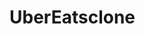 # UberEatsclone
<!DOCTYPE html>
<html lang="en">
  <head>
    <meta charset="UTF-8" />
    <meta name="viewport" content="width=device-width, initial-scale=1.0" />
    <title>UberEats 스타일 헤더 및 사이드바</title>
    <style>
      * {
        margin: 0;
        padding: 0;
      }

      body {
        font-family: Arial, sans-serif;
      }

      main {
        height: 100vh;
        display: flex;
        justify-content: flex-start; 
        align-items: flex-start; 
        background-image: url("./images/mainbackground.webp");
        background-size: cover;
        background-position: center;
        padding: 0 20px; 
      }

      .sentence {
    padding-bottom: 0;
    color: black;
    line-height: 36px;
    font-size: 28px;
    font-weight: 700;
    text-align: left;
    text-decoration: none; 
    }

      .sentence1 {
        color: black;
        font-size: 16px;
        text-decoration: underline;
        line-height: 20px;
        font-weight: 500;
        cursor: pointer;
        margin-top: 8px;
        text-align: left; 
      }

     
      .main-content h1 {
        margin-top: 350px;
        line-height: 64px;
        font-size: 52px;
        font-weight: bold;
        color: black;
        margin-bottom: 40px;
      }

      
      .main-content {
        display: flex;
        flex-direction: column;
        align-items: flex-start;
        text-align: left;
        padding: 20px;
        border-radius: 8px;
        max-width: 839px;
        width: 100%;
      }

      .action-group {
        align-items: center;
        display: flex;
        gap: 10px;
        width: 100%;  
        justify-content: flex-start;
      }
      .input {
        background-image: url("./images/text.webp");
        background-position: 10px center; 
        background-repeat: no-repeat;
        background-size: 20px 20px; 
        padding-left: 40px; 
        height: 40px; 
      }
      .sign-in-container {
      margin-top: 550px;
      margin-left: 40px;
      display: flex; 
      align-items: center; 
      justify-content: flex-start; 
      position: absolute; 
      left: 0; 
    }

    .sign-in-container p,
    .sign-in-container a {
    margin: 0; 
    padding: 0; 
    font-size: 14px;
    font-weight: bold;
    color: black;
    margin-right: 5px; 
    }



      .action-group input[type="text"] {
        height: 30px;

        padding: 12px;
        font-size: 16px;
        border: 1px solid #ddd;
        flex: 6; 
      }

      .action-group select {
        height: 56px;
        padding: 12px;
        font-size: 16px;
        border: 1px solid #ddd;
        flex: 1; 
        cursor: pointer;
      }

      .search {
        height: 56px;
        width: 400px;
        padding: 12px;
        font-size: 18px;
        background-color: black;
        color: white;
        border: none;
        cursor: pointer;
        border-radius: 8px;
        flex: 1.5; 
      }

      
      .picture-section {
       
        
        display: flex;
        justify-content: flex-start; 
        padding: 80px 0px;
        background-color: white;
      }

      .picture-item {
        
        width: 100%; 
        height: 100%;
        text-align: center;
        margin-right: 20px; 
      }

      .picture-item img {
        
        width: 610px; 
        height: 340px; 
      }

      header {
        background-color: transparent;
        position: fixed;
        top: 0;
        width: 100%;
        height: 65px;
        z-index: 1000;
        transition: background-color 0.3s;
      }
      .cities-container {
        display: flex;
        justify-content: space-between;
        align-items: flex-end;
      }

      .cities {
        margin-top: 50px;
        line-height: 44px;
        font-weight: 700;
        font-size: 36px;
        margin-left: 40px;
      }
      .viewall {
        line-height: 20px;
        font-weight: 500;
        cursor: pointer;
        font-size: 16px;

        color: black;
        margin-right: 40px;
      }

      .header-container {
        display: flex;
        align-items: center;
        justify-content: space-between;
        padding: 10px 20px;
        max-width: 100%;
        margin: 5px;
        background-color: transparent;
      }

      .header-left {
        display: flex;
        align-items: center;
        gap: 15px;
      }

      .menu-btn {
        cursor: pointer;
        color: black;
        background-color: transparent;
        border: none;
      }

      .logo a {
        font-size: 18px;
        font-weight: bold;
        color: black;
        text-decoration: none;
      }

      .address-button {
        display: flex;
        align-items: center;
        justify-content: center;
        background-color: black;
        color: white;
        border: none;
        width: 222.06px;
        height: 36px;
        padding: 8px 15px;
        border-radius: 20px;
        gap: 8px;
        cursor: pointer;
        opacity: 0;
        transition: opacity 0.3s;
      }

      .header-right {
        display: flex;
        justify-content: flex-end;
        margin-right: 20px;
        gap: 15px;
      }

      .header-right button {
        font-size: 14px;
        background: none;
        border: none;
        cursor: pointer;
        color: black;
        
        padding: 10px 13px;
        border-radius: 25px;
      }

      .header-right .signup {
        background-color: black;
        color: white;
      }
      .header-right .login {
        background-color: white;
        color: black;
      }

      .header-right .signup:hover {
        background-color: #282828;
      }

      .header-right button:hover {
        background-color: #f3f3f3;
      }

      .sidebar {
        box-sizing: border-box;
        max-width: 80%;
        height: 100%;
        width: 300px;
        position: fixed;
        padding: 30px;
        top: 0;
        left: 0;
        background-color: white;
        overflow-y: auto;
        padding-top:50px;
        display: none;
        z-index: 2000;
      }
      .sidebar a {
        flex-direction: column;
        text-decoration: none;
        display: block;
        transition: 0.3s;
      }
      .loginbutton {
        text-align: center;
        color: black;
        font-size: 18px;
        margin-top: 10px;
    
       width: 256px;
        min-height: 50px;
       text-align: center;
        display: flex;
        background-color: #ddd;
        border-radius: 8px;
        line-height: 24px;
  }

.signupbutton {
  font-size: 18px;
  width: 256px;
  min-height: 56px;
  text-align: center;
  display: flex;
  color: white;
 
  padding: 0px 0px;
  background-color: black;
  border-radius: 8px;
  line-height: 24px;
}
.option{
  font-weight: normal;
  margin-top:20px;
  font-size: 14px;
  width: 252px;
  display: flex;
  color: black;
  background-color: white;
}

      .close-btn {
        position: absolute;
        top: 10px;
        right: 25px;
        font-size: 36px;
        color: black;
        text-decoration: none;
        cursor: pointer;
      }

      .scrolled-header {
        background-color: white;
        box-shadow: 0 2px 5px rgba(0, 0, 0, 0.1);
      }

      .scrolled-header .address-button {
        opacity: 1;
      }
      #map {
        height: 360px;
        width: 1823px;
        margin-left: 40px;
        margin-top: 20px;
      }
      .city-grid {
        margin-top: 10px;
        margin-left: 20px;
        width: 100%;
        max-width: 1823px;
        display: grid;
        grid-template-columns: repeat(4, 1fr);
        grid-template-rows: repeat(6, 1fr);
        gap: 16px;
        padding: 10px;
        grid-auto-flow: column;
        justify-items: start;
      }

      .city-grid a {
        text-decoration: none;
        color: black;
        font-size: 16px;
        display: block; 
        text-align: center;
        padding: 7px;
        border: 1px solid transparent;
      }
      .country-grid {
        margin-top: 10px;
        margin-left: 20px;
        width: 100%;
        max-width: 1823px;
        display: grid;
        grid-template-columns: repeat(4, 1fr);
        grid-template-rows: repeat(8, 1fr);
        gap: 16px;
        padding: 10px;
        grid-auto-flow: column;
        justify-items: start;
      }

      .country-grid a {
        text-decoration: none;
        color: black;
        font-size: 16px;
        display: block; 
        text-align: center;
        padding: 7px;
        border: 1px solid transparent;
      }

      .coutry-container {
        display: flex;
        justify-content: space-between;
        align-items: flex-end;
      }

      .country {
        margin-top: 50px;
        line-height: 44px;
        font-weight: 700;
        font-size: 36px;
        margin-left: 40px;
      }
      .viewallcountry {
        line-height: 20px;
        font-weight: 500;
        cursor: pointer;
        font-size: 16px;

        color: black;
        margin-right: 40px;
      }
    

   
      .footer {
        background-color: white;
        padding: 40px 20px;
        font-family: Arial, sans-serif;
        color: #333;
        font-size: 14px;
      }

      .footer-container {
        max-width: 1200px;
        margin: 0 auto;
      }

      
      .footer-row {
        display: flex;
        justify-content: space-between;
        align-items: flex-start;
      }

      .image {
        padding-bottom: 20px;
        margin-top: 30px;
        width: 600px;
        height: 264px;
        flex: 2;
        display: flex;
        flex-direction: column;
        align-items: flex-start;
      }

      .app {
        
        justify-content: space-between;
        display: flex;
        margin-top: 200px; 
      }

      .app a {
        
        display: -webkit-flex;
        margin-right: 10px;
      }

      .gethelp,
      .nearme {
        margin-top: 20px;
        flex: 1;
      }

      .gethelp ul,
      .nearme ul {
        list-style: none;
        padding: 0;
      }

      .gethelp li,
      .nearme li {
        margin-bottom: 15px;
      }

      .gethelp a,
      .nearme a {
        color: black;
        margin-bottom: 16px;
        line-height: 24px;
        font-weight: normal;
        font-size: 16px;
        text-decoration: none;
      }

      .gethelp a:hover,
      .nearme a:hover {
        text-decoration: underline;
      }

   
      .space2 {
        margin: 20px 0;
        border: none;
        border-top: 1px solid #ddd;
      }

    
      .google {
        margin-bottom: 10px;
        font-size: 12px;
        color: #666;
      }

      .last {
        font-size: 12px;
        color: #666;
        text-align: center;
      }
      .space {
        width: 100%;
        height: 70px;
        background-color: white;
        border-bottom: 1px solid #ddd;
      }
      
      #select {
        padding-left: 30px; 
        background-image: url("./images/time.webp");
        background-position: 5px center; 
        background-repeat: no-repeat;
        background-size: 20px 20px; 
      }

      option.deliver-now {
        background-image: url("path/to/your/image.jpg");

        background-position: px center; 
        background-repeat: no-repeat;
        padding-left: 30px; 
      }
      .last {
        padding-top:  20px;
    display: flex;
    justify-content: space-between; 
    align-items: flex-start; 
    padding: 20px;
    background-color:white; 
  }

.social {
 
  margin: 0;
  width: 96px;
  display: flex;
  gap: 10px; 
}

.social img {
  margin: 0;
  width: 18px;
  height: 18px;
  padding: 5px;
}

.copyright {
 
  color: black;
  font-weight: normal;
  margin-bottom: 16px;
  line-height: 20px;
  font-size: 14px;
  display: flex;
  flex-direction: column;
  align-items: flex-end; 
  gap: 10px;
}

.copyright-links {
  display: flex; 
  gap: 30px; 
}

.copyright-links a {
  color: black;
  text-decoration: none;
}

.copyright-links a:hover {
  
  text-decoration: underline;
}
.Inc {
  display: flex; 
  gap: 15px; 
  color: black;
  font-size: 14px;
  margin-top: 10px;
  align-items: flex-end;
  line-height: 20px;
  font-weight: normal;
}



    </style>
  </head>
  <body>
    <div id="sidebar" class="sidebar">
      <a href="#" class="close-btn" onclick="toggleSidebar()">×</a>
      <a href="#" class="signupbutton">Sign up</a>
      <a href="#" class="loginbutton">Log in</a>
      <a href="#" class="option">Create a business account</a>
      <a href="#"class="option">Add your restaurant</a>
      <a href="#"class="option">Sign up to deliver</a>
    </div>

    <header id="header">
      <div class="header-container">
        <div class="header-left">
          <button class="menu-btn" onclick="toggleSidebar()">
            <svg width="20" height="20" viewBox="0 0 24 24" fill="none">
              <path
                fill-rule="evenodd"
                clip-rule="evenodd"
                d="M23 4H1v3h22V4Zm0 7H1v3h22v-3ZM1 18h22v3H1v-3Z"
                fill="currentColor"
              ></path>
            </svg>
          </button>
          <div class="logo">
            <a href="#">UberEats</a>
          </div>
          <button class="address-button" type="button">
            <img
              src="images/left-icon.png"
              alt="Left Icon"
              class="lefticon"
              width="20px"
              height="20px"
            />
            Enter delivery address
            <img
              src="images/right-icon.png"
              alt="Right Icon"
              class="righticon"
              width="10px"
              height="10px"
            />
          </button>
        </div>

        <div class="header-right">
          <button type="button" class="login">Log in</button>
          <button type="button" class="signup">Sign up</button>
        </div>
      </div>
    </header>

    <main>
      <div class="main-content">
        <h1>Order delivery near you</h1>
        <div class="action-group">
          <input
            type="text"
            placeholder="     Enter delivery address"
            class="input"
          />
          <select name="select" id="select">
            <option value="deliver now">Deliver Now</option>
            <option value="schedule for later">Schedule for Later</option>
          </select>
          <button type="button" class="search">Search here</button>
          
          
        </div>
      </div>
      <div class="sign-in-container">
        <p>Or</p>
        <a href="#" >Sign In</a>
    </main>

    </div>

    <div class="picture-section">
      <div class="picture-item">
        <a href="#">
          <img src="./images/picture1.webp" alt="Feed your employees" />
          <p class="sentence">Feed your employees</p>
          <p class="sentence1">Create a business account</p>
        </a>
      </div>
      <div class="picture-item">
        <a href="#">
          <img src="./images/picture2.webp" alt="Your restaurant, delivered" />
          <p class="sentence">Your restaurant,<br />delivered</p>
          <p class="sentence1">Add your restaurant</p>
        </a>
      </div>
      <div class="picture-item">
        <a href="#">
          <img src="./images/picture3.webp" alt="Deliver with UberEats" />
          <p class="sentence">Deliver with UberEats</p>
          <p class="sentence1">Sign up to deliver</p>
        </a>
      </div>
    </div>
    <div class="cities-container">
      <h2 class="cities">Cities near me</h2>
      <a class="viewall" href="#">View all500+ cities</a>
    </div>

    <div id="map"></div>
    <div class="city-grid">
      <a href="https://www.ubereats.com/akron" target="_blank">Akron</a>
      <a href="https://www.ubereats.com/albuquerque" target="_blank"
        >Albuquerque</a
      >
      <a href="https://www.ubereats.com/bridgeport" target="_blank"
        >Bridgeport</a
      >
      <a href="https://www.ubereats.com/concord" target="_blank">Concord</a>
      <a href="https://www.ubereats.com/dayton" target="_blank">Dayton</a>
      <a href="https://www.ubereats.com/el-paso" target="_blank">El Paso</a>
      <a href="https://www.ubereats.com/hartford" target="_blank">Hartford</a>
      <a href="https://www.ubereats.com/houston" target="_blank">Houston</a>
      <a href="https://www.ubereats.com/indianapolis" target="_blank"
        >Indianapolis</a
      >
      <a href="https://www.ubereats.com/mcallen" target="_blank">McAllen</a>
      <a href="https://www.ubereats.com/mesa" target="_blank">Mesa</a>
      <a href="https://www.ubereats.com/milwaukee" target="_blank">Milwaukee</a>
      <a href="https://www.ubereats.com/nashville" target="_blank">Nashville</a>
      <a href="https://www.ubereats.com/new-orleans" target="_blank"
        >New Orleans</a
      >
      <a href="https://www.ubereats.com/oklahoma-city" target="_blank"
        >Oklahoma City</a
      >
      <a href="https://www.ubereats.com/omaha" target="_blank">Omaha</a>
      <a href="https://www.ubereats.com/orlando" target="_blank">Orlando</a>
      <a href="https://www.ubereats.com/palm-bay" target="_blank">Palm Bay</a>
      <a href="https://www.ubereats.com/providence" target="_blank"
        >Providence</a
      >
      <a href="https://www.ubereats.com/queens" target="_blank">Queens</a>
      <a href="https://www.ubereats.com/san-antonio" target="_blank"
        >San Antonio</a
      >
      <a href="https://www.ubereats.com/stony-brook" target="_blank"
        >Stony Brook</a
      >
      <a href="https://www.ubereats.com/tucson" target="_blank">Tucson</a>
      <a href="https://www.ubereats.com/west-hollywood" target="_blank"
        >West Hollywood</a
      >
    </div>

    <div class="coutry-container">
      <h2 class="country">Countries with Uber Eats</h2>
      <a class="viewallcountry" href="#">View all countries</a>
    </div>
    <div class="country-grid">
      <a href="https://www.ubereats.com/australia" target="_blank">Australia</a>
      <a href="https://www.ubereats.com/belgium" target="_blank">Belgium</a>
      <a href="https://www.ubereats.com/canada" target="_blank">Canada</a>
      <a href="https://www.ubereats.com/chile" target="_blank">Chile</a>
      <a href="https://www.ubereats.com/costa-rica" target="_blank"
        >Costa Rica</a
      >
      <a href="https://www.ubereats.com/dominican-republic" target="_blank"
        >Dominican Republic</a
      >
      <a href="https://www.ubereats.com/ecuador" target="_blank">Ecuador</a>
      <a href="https://www.ubereats.com/el-salvador" target="_blank"
        >El Salvador</a
      >
      <a href="https://www.ubereats.com/france" target="_blank">France</a>
      <a href="https://www.ubereats.com/germany" target="_blank">Germany</a>
      <a href="https://www.ubereats.com/guatemala" target="_blank">Guatemala</a>
      <a href="https://www.ubereats.com/ireland" target="_blank">Ireland</a>
      <a href="https://www.ubereats.com/italy" target="_blank">Italy</a>
      <a href="https://www.ubereats.com/japan" target="_blank">Japan</a>
      <a href="https://www.ubereats.com/kenya" target="_blank">Kenya</a>
      <a href="https://www.ubereats.com/luxembourg" target="_blank"
        >Luxembourg</a
      >
      <a href="https://www.ubereats.com/mexico" target="_blank">Mexico</a>
      <a href="https://www.ubereats.com/netherlands" target="_blank"
        >Netherlands</a
      >
      <a href="https://www.ubereats.com/new-zealand" target="_blank"
        >New Zealand</a
      >
      <a href="https://www.ubereats.com/panama" target="_blank">Panama</a>
      <a href="https://www.ubereats.com/poland" target="_blank">Poland</a>
      <a href="https://www.ubereats.com/portugal" target="_blank">Portugal</a>
      <a href="https://www.ubereats.com/south-africa" target="_blank"
        >South Africa</a
      >
      <a href="https://www.ubereats.com/spain" target="_blank">Spain</a>
      <a href="https://www.ubereats.com/sri-lanka" target="_blank">Sri Lanka</a>
      <a href="https://www.ubereats.com/sweden" target="_blank">Sweden</a>
      <a href="https://www.ubereats.com/switzerland" target="_blank"
        >Switzerland</a
      >
      <a href="https://www.ubereats.com/taiwan" target="_blank">Taiwan (ROC)</a>
      <a href="https://www.ubereats.com/united-kingdom" target="_blank"
        >United Kingdom</a
      >
      <a href="https://www.ubereats.com/united-states" target="_blank"
        >United States</a
      >
    </div>
    <div class="space"></div>

    <footer id="footer" class="footer">
      <div class="footer-container">
      
        <div class="footer-row">
          <div class="image">
            <img
              src="./images/uber.svg"
              alt="Uber Eats logo"
              width="134"
              height="24"
              class="ubereats"
            />
            <div class="app">
              <a
                href="https://apps.apple.com/us/app/uber-eats-food-delivery/id1058959277"
              >
                <img
                  alt="Download on the App Store"
                  src="./images/apple.svg"
                  height="40"
                  width="135"
                  class="ef"
                />
              </a>
              <a
                href="https://play.google.com/store/apps/details?id=com.ubercab.eats"
              >
                <img
                  alt="Get it on Google Play"
                  src="./images/android.png"
                  height="40"
                  width="134"
                  class="ef"
                />
              </a>
            </div>
          </div>

          <div class="gethelp">
            <ul>
              <li><a href="//help.uber.com/ubereats">Get Help</a></li>
              <li><a href="//uber.com/gift-cards/">Buy gift cards</a></li>
              <li>
                <a href="//merchants.ubereats.com/s/signup/"
                  >Add your restaurant</a
                >
              </li>
              <li>
                <a href="//www.uber.com/drive/delivery/">Sign up to deliver</a>
              </li>
              <li>
                <a href="//www.uber.com/business/eats"
                  >Create a business account</a
                >
              </li>
              <li><a href="/promo">Promotions</a></li>
            </ul>
          </div>

          <div class="nearme">
            <ul>
              <li><a href="/near-me">Restaurants near me</a></li>
              <li><a href="/location">View all cities</a></li>
              <li><a href="/location#all-countries">View all countries</a></li>
              <li><a href="/pickup/near-me">Pickup near me</a></li>
              <li><a href="//about.ubereats.com">About Uber Eats</a></li>
              <li><a href="/shopping">Shop groceries</a></li>
              <li><a href="#">English</a></li>
            </ul>
          </div>
        </div>

        <hr class="space2" />
        <div class="last">
          <div class="social">
            <a href="#"><img src="./images/facebook.png" alt="Facebook"></a>
            <a href="#"><img src="./images/twitter.png" alt="Twitter"></a>
            <a href="#"><img src="./images/instagram.png" alt="Instagram"></a>
          </div>
          
          <div class="copyright">
            <div class="copyright-links">
              <a href="#">Privacy Policy</a>
              <a href="#">Terms</a>
              <a href="#">Pricing</a>
              <a href="#">Do Not Sell or Share My Personal Information</a>
            </div>
            
            <div class="Inc">
              <p>This site is protected by reCAPTCHA and the Google Privacy Policy and Terms of Service apply.</p>
              <p>© 2024 Uber Technologies Inc.</p>
            </div>
          </div>
        </div>
        

       
      
    </footer>

    <script>
      function initMap() {
       
        const bounds = {
          north: 49.384358,
          south: 24.396308,
          east: -66.93457,
          west: -125.0,
        };

     
        const map = new google.maps.Map(document.getElementById("map"), {
          zoom: 5, 
          center: { lat: 37.0902, lng: -95.7129 },
          restriction: {
            latLngBounds: bounds, 
            strictBounds: false, 
          },
        });

        
        const marker = new google.maps.Marker({
          position: { lat: 37.0902, lng: -95.7129 }, 
          map: map,
          title: "United States",
        });
      }
    </script>


    <script
      src="https://maps.googleapis.com/maps/api/js?AIzaSyDzPlOrrX0AKO9_rPcFimuY3HCW2UlaU0w&callback=initMap"
      async
      defer
    ></script>

    <script>
      function toggleSidebar() {
        const sidebar = document.getElementById("sidebar");
        sidebar.style.display =
          sidebar.style.display === "block" ? "none" : "block";
      }

      window.addEventListener("scroll", function () {
        const header = document.getElementById("header");
        if (window.scrollY > 50) {
          header.classList.add("scrolled-header");
        } else {
          header.classList.remove("scrolled-header");
        }
      });
    </script>
  </body>
</html>

